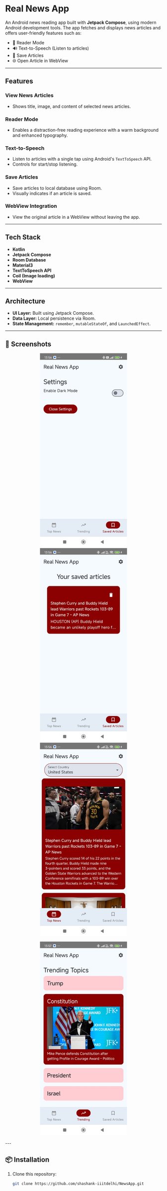 # Real News App

An Android news reading app built with **Jetpack Compose**, using modern Android development tools. The app fetches and displays news articles and offers user-friendly features such as:

- 📰 Reader Mode
- 🔊 Text-to-Speech (Listen to articles)
- 💾 Save Articles
- 🌐 Open Article in WebView

---

## Features

###  View News Articles
- Shows title, image, and content of selected news articles.

###  Reader Mode
- Enables a distraction-free reading experience with a warm background and enhanced typography.

###  Text-to-Speech
- Listen to articles with a single tap using Android's `TextToSpeech` API.
- Controls for start/stop listening.

###  Save Articles
- Save articles to local database using Room.
- Visually indicates if an article is saved.

###  WebView Integration
- View the original article in a WebView without leaving the app.

---

##  Tech Stack

- **Kotlin**
- **Jetpack Compose**
- **Room Database**
- **Material3**
- **TextToSpeech API**
- **Coil (Image loading)**
- **WebView**

---

##  Architecture

- **UI Layer:** Built using Jetpack Compose.
- **Data Layer:** Local persistence via Room.
- **State Management:** `remember`, `mutableStateOf`, and `LaunchedEffect`.

---

## 📸 Screenshots

<p align="center">
  <img src="screenshots/1.jpg" alt="Home page" width="280" />
  <img src="screenshots/2.jpg" alt="Article details" width="280" />
  <img src="screenshots/3.jpg" alt="Reader mode" width="280" />
</p>

<p align="center">
  <img src="screenshots/4.jpg" alt="Settings / TTS" width="280" />
</p>
---

## 📦 Installation

1. Clone this repository:
   ```bash
   git clone https://github.com/shashank-iiitdelhi/NewsApp.git
